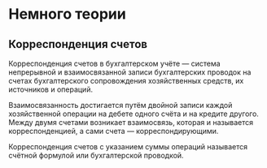# Немного теории

## Корреспонденция счетов

Корреспонденция счетов в бухгалтерском учёте — система непрерывной и взаимосвязанной записи бухгалтерских проводок на счетах бухгалтерского сопровождения хозяйственных средств, их источников и операций.

Взаимосвязанность достигается путём двойной записи каждой хозяйственной операции на дебете одного счёта и на кредите другого. Между двумя счетами возникает взаимосвязь, которая и называется корреспонденцией, а сами счета — корреспондирующими.

Корреспонденция счетов с указанием суммы операций называется счётной формулой или бухгалтерской проводкой.